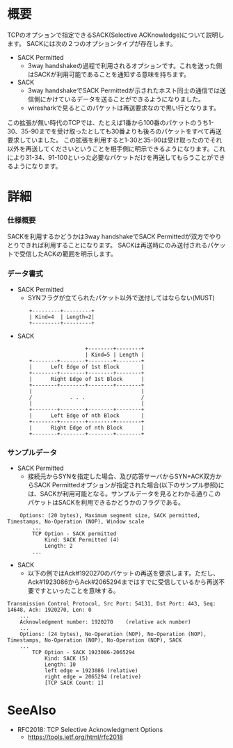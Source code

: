 # 概要
TCPのオプションで指定できるSACK(Selective ACKnowledge)について説明します。
SACKには次の２つのオプションタイプが存在します。
- SACK Permitted
  - 3way handshakeの過程で利用されるオプションです。これを送った側はSACKが利用可能であることを通知する意味を持ちます。
- SACK
  - 3way handshakeでSACK Permittedが示されたホスト同士の通信では送信側にかけているデータを送ることができるようになりました。
  - wiresharkで見るとこのパケットは再送要求なので黒い行となります。


この拡張が無い時代のTCPでは、たとえば1番から100番のパケットのうち1-30、35-90までを受け取ったとしても30番よりも後ろのパケットをすべて再送要求していました。
この拡張を利用すると1-30と35-90は受け取ったのでそれ以外を再送してくださいということを相手側に明示できるようになります。これにより31-34、91-100といった必要なパケットだけを再送してもらうことができるようになります。

# 詳細

### 仕様概要
SACKを利用するかどうかは3way handshakeでSACK Permittedが双方でやりとりできれば利用することになります。
SACKは再送時にのみ送付されるパケットで受信したACKの範囲を明示します。

### データ書式
- SACK Permitted
  - SYNフラグが立てられたパケット以外で送付してはならない(MUST)
```
       +---------+---------+
       | Kind=4  | Length=2|
       +---------+---------+
```
- SACK
```
                         +--------+--------+
                         | Kind=5 | Length |
       +--------+--------+--------+--------+
       |      Left Edge of 1st Block       |
       +--------+--------+--------+--------+
       |      Right Edge of 1st Block      |
       +--------+--------+--------+--------+
       |                                   |
       /            . . .                  /
       |                                   |
       +--------+--------+--------+--------+
       |      Left Edge of nth Block       |
       +--------+--------+--------+--------+
       |      Right Edge of nth Block      |
       +--------+--------+--------+--------+
```

### サンプルデータ
- SACK Permitted
  - 接続元からSYNを指定した場合、及び応答サーバからSYN+ACK双方からSACK Permittedオプションが指定された場合(以下のサンプル参照)には、SACKが利用可能となる。サンプルデータを見るとわかる通りこのパケットはSACKを利用できるかどうかのフラグである。
```
    Options: (20 bytes), Maximum segment size, SACK permitted, Timestamps, No-Operation (NOP), Window scale
        ...
        TCP Option - SACK permitted
            Kind: SACK Permitted (4)
            Length: 2
        ...
```
- SACK
  - 以下の例ではAck#1920270のパケットの再送を要求します。ただし、Ack#1923086からAck#2065294まではすでに受信しているから再送不要ですといったことを意味する。
```
Transmission Control Protocol, Src Port: 54131, Dst Port: 443, Seq: 14648, Ack: 1920270, Len: 0
    ...
    Acknowledgment number: 1920270    (relative ack number)
    ...
    Options: (24 bytes), No-Operation (NOP), No-Operation (NOP), Timestamps, No-Operation (NOP), No-Operation (NOP), SACK
    ...
        TCP Option - SACK 1923086-2065294
            Kind: SACK (5)
            Length: 10
            left edge = 1923086 (relative)
            right edge = 2065294 (relative)
            [TCP SACK Count: 1]
```

# SeeAlso
- RFC2018: TCP Selective Acknowledgment Options
  - https://tools.ietf.org/html/rfc2018

